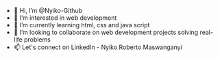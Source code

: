 - 👋 Hi, I’m @Nyiko-Github
- 👀 I’m interested in web development
- 🌱 I’m currently learning html, css and java script
- 💞️ I’m looking to collaborate on web development projects solving real-life problems 
- 📫 Let's connect on LinkedIn - Nyiko Roberto Maswanganyi

<!---
Nyiko-Github/Nyiko-Github is a ✨ special ✨ repository because its `README.md` (this file) appears on your GitHub profile.
You can click the Preview link to take a look at your changes.
--->
